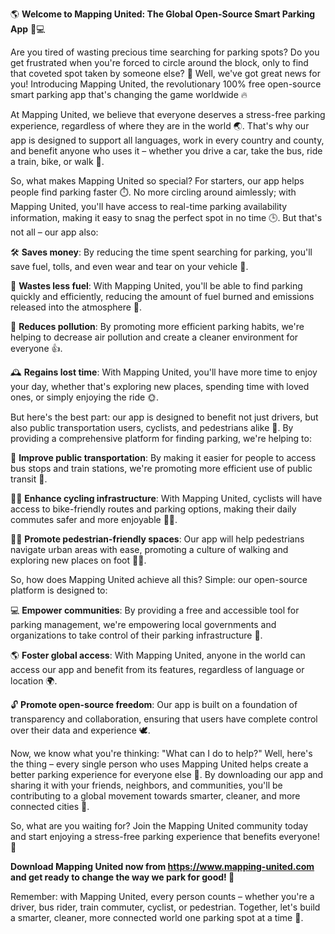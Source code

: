 🌎 **Welcome to Mapping United: The Global Open-Source Smart Parking App** 🚗💻

Are you tired of wasting precious time searching for parking spots? Do you get frustrated when you're forced to circle around the block, only to find that coveted spot taken by someone else? 🤯 Well, we've got great news for you! Introducing Mapping United, the revolutionary 100% free open-source smart parking app that's changing the game worldwide 🔥

At Mapping United, we believe that everyone deserves a stress-free parking experience, regardless of where they are in the world 🌏. That's why our app is designed to support all languages, work in every country and county, and benefit anyone who uses it – whether you drive a car, take the bus, ride a train, bike, or walk 👣.

So, what makes Mapping United so special? For starters, our app helps people find parking faster ⏱️. No more circling around aimlessly; with Mapping United, you'll have access to real-time parking availability information, making it easy to snag the perfect spot in no time 🕒. But that's not all – our app also:

🛠️ **Saves money**: By reducing the time spent searching for parking, you'll save fuel, tolls, and even wear and tear on your vehicle 💸.

💨 **Wastes less fuel**: With Mapping United, you'll be able to find parking quickly and efficiently, reducing the amount of fuel burned and emissions released into the atmosphere 🌟.

🔋 **Reduces pollution**: By promoting more efficient parking habits, we're helping to decrease air pollution and create a cleaner environment for everyone 👍.

🕰️ **Regains lost time**: With Mapping United, you'll have more time to enjoy your day, whether that's exploring new places, spending time with loved ones, or simply enjoying the ride 🌞.

But here's the best part: our app is designed to benefit not just drivers, but also public transportation users, cyclists, and pedestrians alike 👫. By providing a comprehensive platform for finding parking, we're helping to:

🚌 **Improve public transportation**: By making it easier for people to access bus stops and train stations, we're promoting more efficient use of public transit 🚌.

🚴‍♀️ **Enhance cycling infrastructure**: With Mapping United, cyclists will have access to bike-friendly routes and parking options, making their daily commutes safer and more enjoyable 🚴‍♂️.

🏃‍♀️ **Promote pedestrian-friendly spaces**: Our app will help pedestrians navigate urban areas with ease, promoting a culture of walking and exploring new places on foot 🏃‍♂️.

So, how does Mapping United achieve all this? Simple: our open-source platform is designed to:

💻 **Empower communities**: By providing a free and accessible tool for parking management, we're empowering local governments and organizations to take control of their parking infrastructure 💪.

🌎 **Foster global access**: With Mapping United, anyone in the world can access our app and benefit from its features, regardless of language or location 🌍.

🔓 **Promote open-source freedom**: Our app is built on a foundation of transparency and collaboration, ensuring that users have complete control over their data and experience 🕊️.

Now, we know what you're thinking: "What can I do to help?" Well, here's the thing – every single person who uses Mapping United helps create a better parking experience for everyone else 👫. By downloading our app and sharing it with your friends, neighbors, and communities, you'll be contributing to a global movement towards smarter, cleaner, and more connected cities 🌆.

So, what are you waiting for? Join the Mapping United community today and start enjoying a stress-free parking experience that benefits everyone! 🎉

**Download Mapping United now from https://www.mapping-united.com and get ready to change the way we park for good! 🚀**

Remember: with Mapping United, every person counts – whether you're a driver, bus rider, train commuter, cyclist, or pedestrian. Together, let's build a smarter, cleaner, more connected world one parking spot at a time 💪.